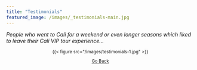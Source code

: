 ```yaml
---
title: "Testimonials"
featured_image: /images/_testimonials-main.jpg
---
```


_People who went to Cali for a weekend or even longer seasons which liked to leave their Cali VIP tour experience..._

<small>
<div style="text-align: center;">
  {{< figure src="/images/testimonials-1.jpg" >}}

  [Go Back](javascript:history.go(-1))
</div>
</small>